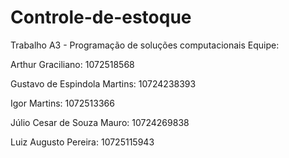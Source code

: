 # Controle-de-estoque
Trabalho A3 - Programação de soluções computacionais 
Equipe:

Arthur Graciliano: 1072518568

Gustavo de Espindola Martins: 10724238393

Igor Martins: 1072513366 

Júlio Cesar de Souza Mauro: 10724269838

Luiz Augusto Pereira: 10725115943

